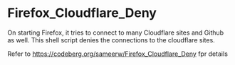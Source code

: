 # Firefox_Cloudflare_Deny
On starting Firefox, it tries to connect to many Cloudflare sites and Github as well. This shell script denies the connections to the cloudflare sites.


Refer to https://codeberg.org/sameerw/Firefox_Cloudflare_Deny fpr details
